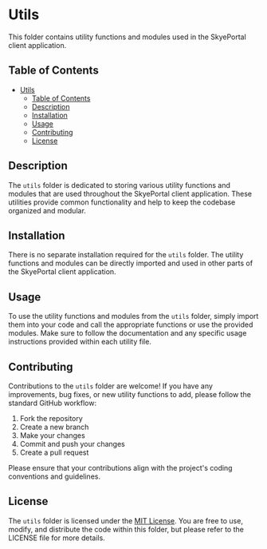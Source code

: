 # Utils

This folder contains utility functions and modules used in the SkyePortal client application.

## Table of Contents

- [Utils](#utils)
  - [Table of Contents](#table-of-contents)
  - [Description](#description)
  - [Installation](#installation)
  - [Usage](#usage)
  - [Contributing](#contributing)
  - [License](#license)

## Description

The `utils` folder is dedicated to storing various utility functions and modules that are used throughout the SkyePortal client application. These utilities provide common functionality and help to keep the codebase organized and modular.

## Installation

There is no separate installation required for the `utils` folder. The utility functions and modules can be directly imported and used in other parts of the SkyePortal client application.

## Usage

To use the utility functions and modules from the `utils` folder, simply import them into your code and call the appropriate functions or use the provided modules. Make sure to follow the documentation and any specific usage instructions provided within each utility file.

## Contributing

Contributions to the `utils` folder are welcome! If you have any improvements, bug fixes, or new utility functions to add, please follow the standard GitHub workflow:

1. Fork the repository
2. Create a new branch
3. Make your changes
4. Commit and push your changes
5. Create a pull request

Please ensure that your contributions align with the project's coding conventions and guidelines.

## License

The `utils` folder is licensed under the [MIT License](https://opensource.org/licenses/MIT). You are free to use, modify, and distribute the code within this folder, but please refer to the LICENSE file for more details.
